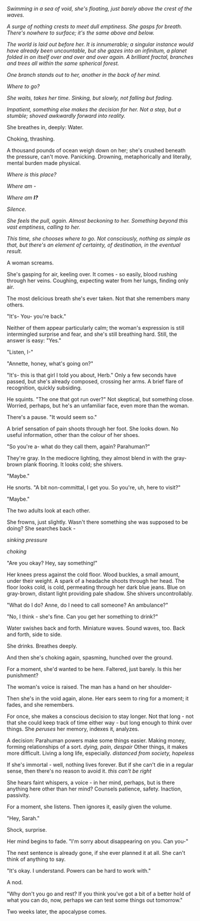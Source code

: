 *Swimming in a sea of void, she's floating, just barely above the crest of the waves.*

*A surge of nothing crests to meet dull emptiness. She gasps for breath. There's nowhere to surface; it's the same above and below.*

*The world is laid out before her. It is innumerable; a singular instance would have already been uncountable, but she gazes into an infinitum, a planet folded in on itself over and over and over again. A brilliant fractal, branches and trees all within the same spherical forest.*

*One branch stands out to her, another in the back of her mind.* 

*Where to go?*

*She waits, takes her time. Sinking, but slowly, not falling but fading.*

*Impatient, something else makes the decision for her. Not a step, but a stumble; shoved awkwardly forward into reality.*

She breathes in, deeply: Water.

Choking, thrashing.

A thousand pounds of ocean weigh down on her; she's crushed beneath the pressure, can't move. Panicking. Drowning, metaphorically and literally, mental burden made physical.

*Where is this place?*

*Where am -*

*Where am* ***I?***

*Silence.*

*She feels the pull, again. Almost beckoning to her. Something beyond this vast emptiness, calling to her.*

*This time, she chooses where to go. Not consciously, nothing as simple as that, but there's an element of certainty, of destination, in the eventual result.*

A woman screams. 

She's gasping for air, keeling over. It comes - so easily, blood rushing through her veins. Coughing, expecting water from her lungs, finding only air.

The most delicious breath she's ever taken. Not that she remembers many others.

"It's- You- you're back."

Neither of them appear particularly calm; the woman's expression is still intermingled surprise and fear, and she's still breathing hard. Still, the answer is easy: "Yes."

"Listen, I-"

"Annette, honey, what's going on?"

"It's- this is that girl I told you about, Herb." Only a few seconds have passed, but she's already composed, crossing her arms. A brief flare of recognition, quickly subsiding.

He squints. "The one that got run over?" Not skeptical, but something close. Worried, perhaps, but he's an unfamiliar face, even more than the woman.

There's a pause. "It would seem so."

A brief sensation of pain shoots through her foot. She looks down. No useful information, other than the colour of her shoes.

"So you're a- what do they call them, again? Parahuman?"

They're gray. In the mediocre lighting, they almost blend in with the gray-brown plank flooring. It looks cold; she shivers.

"Maybe."

He snorts. "A bit non-committal, I get you. So you're, uh, here to visit?"

"Maybe."

The two adults look at each other. 

She frowns, just slightly. Wasn't there something she was supposed to be doing? She searches back -

*sinking pressure*

*choking*

"Are you okay? Hey, say something!"

Her knees press against the cold floor. Wood buckles, a small amount, under their weight. A spark of a headache shoots through her head. The floor looks cold, is cold, permeating through her dark blue jeans. Blue on gray-brown, distant light providing pale shadow. She shivers uncontrollably.

"What do I do? Anne, do I need to call someone? An ambulance?"

"No, I think - she's fine. Can you get her something to drink?"

Water swishes back and forth. Miniature waves. Sound waves, too. Back and forth, side to side.

She drinks. Breathes deeply.

And then she's choking again, spasming, hunched over the ground.

For a moment, she'd wanted to be here. Faltered, just barely. Is this her punishment?

The woman's voice is raised. The man has a hand on her shoulder-

Then she's in the void again, alone. Her ears seem to ring for a moment; it fades, and she remembers.

For once, she makes a conscious decision to stay longer. Not that long - not that she could keep track of time either way - but long enough to think over things. She *peruses* her memory, indexes it, analyzes. 

A decision: Parahuman powers make some things easier. Making money, forming relationships of a sort. *dying, pain, despair* Other things, it makes more difficult. Living a long life, especially. *distanced from society, hopeless*

If she's immortal - well, nothing lives forever. But if she can't die in a regular sense, then there's no reason to avoid it. *this can't be right*

She hears faint whispers, a voice - in her mind, perhaps, but is there anything here other than her mind? Counsels patience, safety. Inaction, passivity.

For a moment, she listens. Then ignores it, easily given the volume.

"Hey, Sarah."

Shock, surprise.

Her mind begins to fade. "I'm sorry about disappearing on you. Can you-"

The next sentence is already gone, if she ever planned it at all. She can't think of anything to say.

"It's okay. I understand. Powers can be hard to work with."

A nod.

"Why don't you go and rest? If you think you've got a bit of a better hold of what you can do, now, perhaps we can test some things out tomorrow."

Two weeks later, the apocalypse comes.
